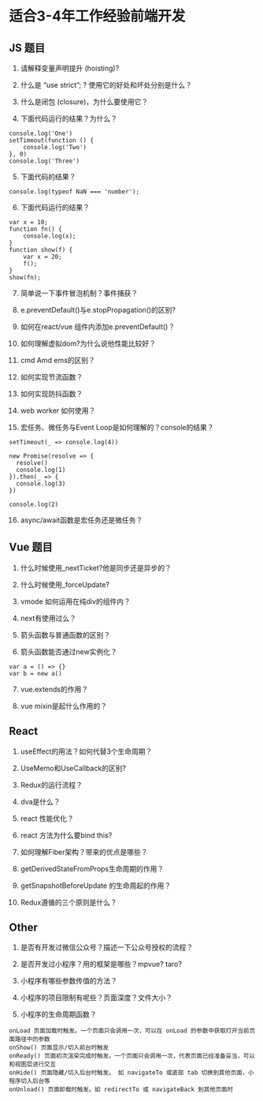# 适合3-4年工作经验前端开发
## JS 题目

1. 请解释变量声明提升 (hoisting)?

2. 什么是 “use strict”; ? 使用它的好处和坏处分别是什么？

3. 什么是闭包 (closure)，为什么要使用它？

4. 下面代码运行的结果？为什么？
```
console.log('One')
setTimeout(function () {
    console.log('Two')
}, 0)
console.log('Three')
```

5. 下面代码的结果？
```
console.log(typeof NaN === 'number');
```

6. 下面代码运行的结果？
```
var x = 10;
function fn() {
    console.log(x);
}
function show(f) {
    var x = 20;
    f();
}
show(fn);
```

7. 简单说一下事件冒泡机制？事件捕获？

8. e.preventDefault()与e.stopPropagation()的区别?

9. 如何在react/vue 组件内添加e.preventDefault()？

10. 如何理解虚拟dom?为什么说他性能比较好？

11. cmd Amd ems的区别？

12. 如何实现节流函数？

13. 如何实现防抖函数？

14. web worker 如何使用？

15. 宏任务、微任务与Event Loop是如何理解的？console的结果？

```
setTimeout(_ => console.log(4))

new Promise(resolve => {
  resolve()
  console.log(1)
}).then(_ => {
  console.log(3)
})

console.log(2)
```


16. async/await函数是宏任务还是微任务？



## Vue 题目
1. 什么时候使用_nextTicket?他是同步还是异步的？

2. 什么时候使用_forceUpdate?

3. vmode 如何运用在纯div的组件内？

4. next有使用过么？

5. 箭头函数与普通函数的区别？

6. 箭头函数能否通过new实例化？
```
var a = () => {}
var b = new a()
```

7. vue.extends的作用？

8. vue mixin是起什么作用的？

## React

1. useEffect的用法？如何代替3个生命周期？

2. UseMemo和UseCallback的区别?

3. Redux的运行流程？

4. dva是什么？

5. react 性能优化？

6. react 方法为什么要bind this?

7. 如何理解Fiber架构？带来的优点是哪些？

8. getDerivedStateFromProps生命周期的作用？

9. getSnapshotBeforeUpdate 的生命周起的作用？

10. Redux遵循的三个原则是什么？

## Other

1. 是否有开发过微信公众号？描述一下公众号授权的流程？

2. 是否开发过小程序？用的框架是哪些？mpvue? taro?

3. 小程序有哪些参数传值的方法？

4. 小程序的项目限制有呢些？页面深度？文件大小？

5. 小程序的生命周期函数？

```
onLoad 页面加载时触发。一个页面只会调用一次，可以在 onLoad 的参数中获取打开当前页面路径中的参数
onShow() 页面显示/切入前台时触发
onReady() 页面初次渲染完成时触发。一个页面只会调用一次，代表页面已经准备妥当，可以和视图层进行交互
onHide() 页面隐藏/切入后台时触发。 如 navigateTo 或底部 tab 切换到其他页面，小程序切入后台等
onUnload() 页面卸载时触发。如 redirectTo 或 navigateBack 到其他页面时

```

